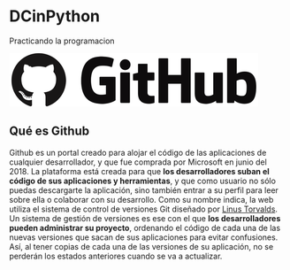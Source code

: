 # DCinPython
Practicando la programacion

![Link an image.](/GH1.png)

## Qué es Github
 
Github es un portal creado para alojar el código de las aplicaciones de cualquier desarrollador, y que fue comprada por Microsoft en junio del 2018. La plataforma está creada para que **los desarrolladores suban el código de sus aplicaciones y herramientas**, y que como usuario no sólo puedas descargarte la aplicación, sino también entrar a su perfil para leer sobre ella o colaborar con su desarrollo.
Como su nombre indica, la web utiliza el sistema de control de versiones Git diseñado por [Linus Torvalds](https://www.xataka.com/preview-main/219296/d48f7c92ccc696c85361158ae4ac26f8). Un sistema de gestión de versiones es ese con el que **los desarrolladores pueden administrar su proyecto**, ordenando el código de cada una de las nuevas versiones que sacan de sus aplicaciones para evitar confusiones. Así, al tener copias de cada una de las versiones de su aplicación, no se perderán los estados anteriores cuando se va a actualizar.

##

 

